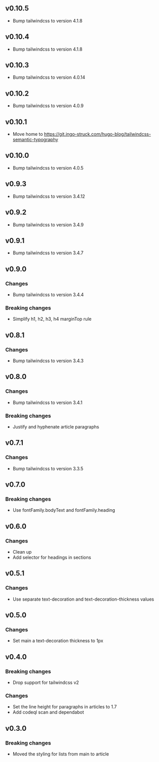 ## v0.10.5

* Bump tailwindcss to version 4.1.8

## v0.10.4

* Bump tailwindcss to version 4.1.8

## v0.10.3

* Bump tailwindcss to version 4.0.14

## v0.10.2

* Bump tailwindcss to version 4.0.9

## v0.10.1

* Move home to https://git.ingo-struck.com/hugo-blog/tailwindcss-semantic-typography

## v0.10.0

* Bump tailwindcss to version 4.0.5

## v0.9.3

* Bump tailwindcss to version 3.4.12

## v0.9.2

* Bump tailwindcss to version 3.4.9

## v0.9.1

* Bump tailwindcss to version 3.4.7

## v0.9.0

### Changes

* Bump tailwindcss to version 3.4.4

### Breaking changes

* Simplify h1, h2, h3, h4 marginTop rule

## v0.8.1

### Changes

* Bump tailwindcss to version 3.4.3

## v0.8.0

### Changes

* Bump tailwindcss to version 3.4.1

### Breaking changes

* Justify and hyphenate article paragraphs

## v0.7.1

### Changes

* Bump tailwindcss to version 3.3.5

## v0.7.0

### Breaking changes

* Use fontFamily.bodyText and fontFamily.heading

## v0.6.0

### Changes

* Clean up
* Add selector for headings in sections

## v0.5.1

### Changes

* Use separate text-decoration and text-decoration-thickness values

## v0.5.0

### Changes

* Set main a text-decoration thickness to 1px

## v0.4.0

### Breaking changes

* Drop support for tailwindcss v2

### Changes

* Set the line height for paragraphs in articles to 1.7
* Add codeql scan and dependabot

## v0.3.0

### Breaking changes

* Moved the styling for lists from main to article
